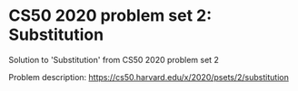 # CS50 2020 problem set 2: Substitution
Solution to 'Substitution' from CS50 2020 problem set 2

Problem description: https://cs50.harvard.edu/x/2020/psets/2/substitution
